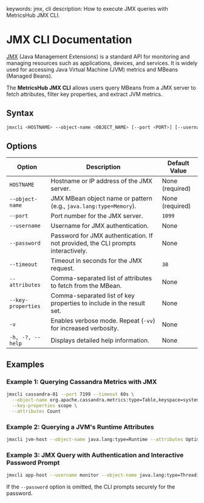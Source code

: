 keywords: jmx, cli
description: How to execute JMX queries with MetricsHub JMX CLI.

# JMX CLI Documentation

[JMX](https://www.oracle.com/technical-resources/articles/javase/jmx.html) (Java Management Extensions) is a standard API for monitoring and managing resources such as applications, devices, and services. It is widely used for accessing Java Virtual Machine (JVM) metrics and MBeans (Managed Beans).

The **MetricsHub JMX CLI** allows users query MBeans from a JMX server to fetch attributes, filter key properties, and extract JVM metrics.

## Syntax

```bash
jmxcli <HOSTNAME> --object-name <OBJECT_NAME> [--port <PORT>] [--username <USERNAME>] [--password <PASSWORD>] [--timeout <TIMEOUT>] [--attributes <ATTRIBUTES>] [--key-properties <KEY_PROPERTIES>] [-v]
```

## Options

| Option             | Description                                                                      | Default Value   |
| ------------------ | -------------------------------------------------------------------------------- | --------------- |
| `HOSTNAME`         | Hostname or IP address of the JMX server.                                        | None (required) |
| `--object-name`    | JMX MBean object name or pattern (e.g., `java.lang:type=Memory`).                | None (required) |
| `--port`           | Port number for the JMX server.                                                  | `1099`          |
| `--username`       | Username for JMX authentication.                                                 | None            |
| `--password`       | Password for JMX authentication. If not provided, the CLI prompts interactively. | None            |
| `--timeout`        | Timeout in seconds for the JMX request.                                          | `30`            |
| `--attributes`     | Comma-separated list of attributes to fetch from the MBean.                      | None            |
| `--key-properties` | Comma-separated list of key properties to include in the result set.             | None            |
| `-v`               | Enables verbose mode. Repeat (`-vv`) for increased verbosity.                    | None            |
| `-h, -?, --help`   | Displays detailed help information.                                              | None            |

## Examples

### Example 1: Querying Cassandra Metrics with JMX

```bash
jmxcli cassandra-01 --port 7199 --timeout 60s \
  --object-name org.apache.cassandra.metrics:type=Table,keyspace=system,scope=*,name=TotalDiskSpaceUsed \
  --key-properties scope \
  --attributes Count
```

### Example 2: Querying a JVM's Runtime Attributes

```bash
jmxcli jvm-host --object-name java.lang:type=Runtime --attributes Uptime,StartTime
```

### Example 3: JMX Query with Authentication and Interactive Password Prompt

```bash
jmxcli app-host --username monitor --object-name java.lang:type=Threading --attributes ThreadCount,PeakThreadCount --timeout 45
```

If the `--password` option is omitted, the CLI prompts securely for the password.

